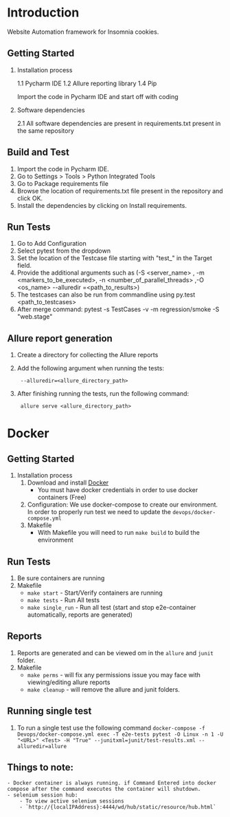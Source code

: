 # Introduction 
Website Automation framework for Insomnia cookies.


## Getting Started
1.	Installation process
    
    1.1 Pycharm IDE
    1.2 Allure reporting library
    1.4 Pip    
    
    Import the code in Pycharm IDE and start off with coding
    
2.	Software dependencies
    
    2.1 All software dependencies are present in requirements.txt present in the same repository

## Build and Test
1. Import the code in Pycharm IDE.
2. Go to Settings > Tools > Python Integrated Tools
3. Go to Package requirements file 
4. Browse the location of requirements.txt file present in the repository and click OK.
5. Install the dependencies by clicking on Install requirements.

## Run Tests

1. Go to Add Configuration 
2. Select pytest from the dropdown
3. Set the location of the Testcase file starting with "test_" in the Target field.
4. Provide the additional arguments such as (-S <server_name> , -m <markers_to_be_executed>, -n <number_of_parallel_threads> ,-O <os_name> --alluredir =<path_to_results>)
5. The testcases can also be run from commandline using py.test <path_to_testcases> <arguments>
6. After merge command: pytest -s TestCases -v -m regression/smoke -S "web.stage"

## Allure report generation
1. Create a directory for collecting the Allure reports
2. Add the following argument when running the tests: 

        --alluredir=<allure_directory_path>

3. After finishing running the tests, run the following command: 

        allure serve <allure_directory_path>

# Docker

## Getting Started
1. Installation process
    1. Download and install [Docker](https://docs.docker.com/get-docker/)
        - You must have docker credentials in order to use docker containers (Free)
    3. Configuration:
        We use docker-compose to create our environment. In order to properly run test we need to update the `devops/docker-compose.yml` 
    2. Makefile
        - With Makefile you will need to run `make build` to build the environment
    

## Run Tests
1. Be sure containers are running
2. Makefile
    - `make start` - Start/Verify containers are running
    - `make tests` - Run All tests
    - `make single_run` - Run all test (start and stop e2e-container automatically, reports are generated)

## Reports
1. Reports are generated and can be viewed om in the `allure` and `junit` folder.
2. Makefile
    - `make perms` - will fix any permissions issue you may face with viewing/editing allure reports
    - `make cleanup`  - will remove the allure and junit folders. 


## Running single test
1. To run a single test use the following command
    `docker-compose -f Devops/docker-compose.yml exec -T e2e-tests pytest -O Linux -n 1 -U "<URL>" <Test> -H "True" --junitxml=junit/test-results.xml --alluredir=allure`        

## Things to note:
    - Docker container is always running. if Command Entered into docker compose after the command executes the container will shutdown.
    - selenium session hub:
        - To view active selenium sessions
        - `http://{localIPAddress}:4444/wd/hub/static/resource/hub.html`
